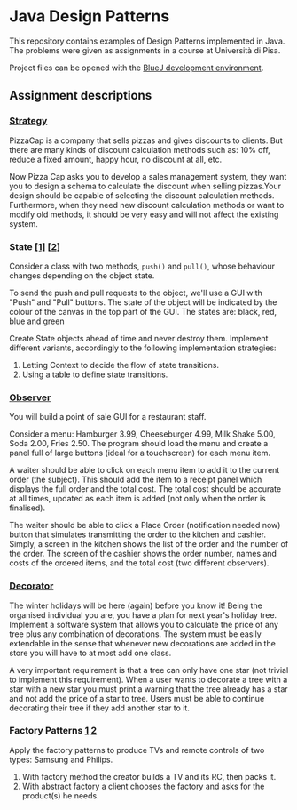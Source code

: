 # Java Design Patterns
This repository contains examples of Design Patterns implemented in Java. The problems were given as assignments in a course at Università di Pisa.

Project files can be opened with the [BlueJ development environment](
https://www.bluej.org/).

## Assignment descriptions
### [Strategy](/Strategy)
PizzaCap is a company that sells pizzas and gives discounts to clients. But there are many kinds of discount calculation methods such as: 10% off, reduce a fixed amount, happy hour, no discount at all, etc.

Now Pizza Cap asks you to develop a sales management system, they want you to design a schema to calculate the discount when selling pizzas.Your design should be capable of selecting the discount calculation methods. Furthermore, when they need new discount calculation methods or want to modify old methods, it should be very easy and will not affect the existing system.

### State [[1]](/State1) [[2]](/State2)
Consider a class with two methods, `push()` and `pull()`, whose behaviour changes depending on the object state.

To send the push and pull requests to the object, we'll use a GUI with "Push" and "Pull" buttons. The state of the object will be indicated by the colour of the canvas in the top part of the GUI.
  The states are: black, red, blue and green

Create State objects ahead of time and never destroy them. Implement different variants, accordingly to the following implementation strategies:
1. Letting Context to decide the flow of state transitions.
2. Using a table to define state transitions.

### [Observer](/Observer)
You will build a point of sale GUI for a restaurant staff.

Consider a menu: Hamburger 3.99, Cheeseburger 4.99, Milk Shake 5.00, Soda 2.00, Fries 2.50. The program should load the menu and create a panel full of large buttons (ideal for a touchscreen) for each menu item.

A waiter should be able to click on each menu item to add it to the current order (the subject). This should add the item to a receipt panel which displays the full order and the total cost. The total cost should be accurate at all times, updated as each item is added (not only when the order is finalised).

The waiter should be able to click a Place Order (notification needed now) button that simulates transmitting the order to the kitchen and cashier. Simply, a screen in the kitchen shows the list of the order and the number of the order. The screen of the cashier shows the order number, names and costs of the ordered items, and the total cost (two different observers).

### [Decorator](/Decorator)
The winter holidays will be here (again) before you know it! Being the organised individual you are, you have a plan for next year's holiday tree. Implement a software system that allows you to calculate the price of any tree plus any combination of decorations. The system must be easily extendable in the sense that whenever new decorations are added in the store you will have to at most add one class.

A very important requirement is that a tree can only have one star (not trivial to implement this requirement). When a user wants to decorate a tree with a star with a new star you must print a warning that the tree already has a star and not add the price of a star to tree. Users must be able to continue decorating their tree if they add another star to it.

### Factory Patterns [1](/FactoryMethod) [2](/AbstractFactory)
Apply the factory patterns to produce TVs and remote controls
  of two types: Samsung and Philips.

1. With factory method the creator builds a TV and its RC, then packs it.
2. With abstract factory a client chooses the factory and asks for the product(s) he needs.
